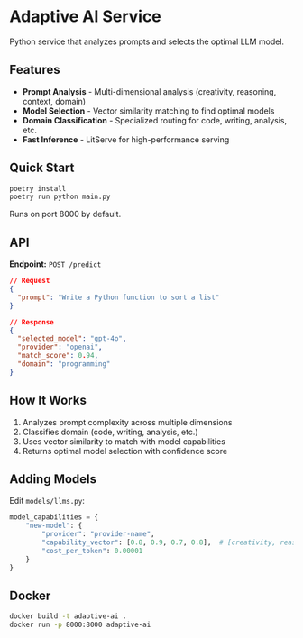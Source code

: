 # Adaptive AI Service

Python service that analyzes prompts and selects the optimal LLM model.

## Features

- **Prompt Analysis** - Multi-dimensional analysis (creativity, reasoning, context, domain)
- **Model Selection** - Vector similarity matching to find optimal models
- **Domain Classification** - Specialized routing for code, writing, analysis, etc.
- **Fast Inference** - LitServe for high-performance serving

## Quick Start

```bash
poetry install
poetry run python main.py
```

Runs on port 8000 by default.

## API

**Endpoint:** `POST /predict`

```json
// Request
{
  "prompt": "Write a Python function to sort a list"
}

// Response
{
  "selected_model": "gpt-4o",
  "provider": "openai",
  "match_score": 0.94,
  "domain": "programming"
}
```

## How It Works

1. Analyzes prompt complexity across multiple dimensions
2. Classifies domain (code, writing, analysis, etc.)
3. Uses vector similarity to match with model capabilities
4. Returns optimal model selection with confidence score

## Adding Models

Edit `models/llms.py`:

```python
model_capabilities = {
    "new-model": {
        "provider": "provider-name",
        "capability_vector": [0.8, 0.9, 0.7, 0.8],  # [creativity, reasoning, context, domain]
        "cost_per_token": 0.00001
    }
}
```

## Docker

```bash
docker build -t adaptive-ai .
docker run -p 8000:8000 adaptive-ai
```
